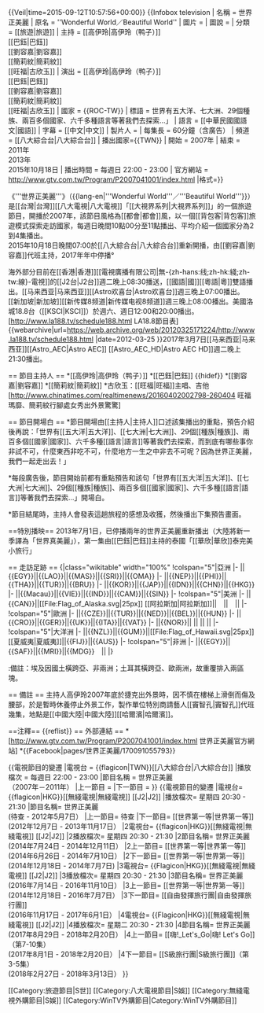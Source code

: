 {{Veil|time=2015-09-12T10:57:56+00:00}}
{{Infobox television
| 名稱 = 世界正美麗
| 原名 = ''Wonderful World<!--Star Hub-->／Beautiful World''<!--Astro-->
| 圖片 = 
| 圖說 = 
| 分類 = [[旅遊|旅遊]]
| 主持 = [[高伊玲|高伊玲（鸭子）]]<br />[[巴鈺|巴鈺]]<br />[[劉容嘉|劉容嘉]]<br />[[簡莉紋|簡莉紋]]<br />[[旺福|古欣玉]]
| 演出 = [[高伊玲|高伊玲（鸭子）]]<br />[[巴鈺|巴鈺]]<br />[[劉容嘉|劉容嘉]]<br />[[簡莉紋|簡莉紋]]<br />[[旺福|古欣玉]]
| 國家 = {{ROC-TW}}
| 標語 = 世界有五大洋、七大洲、29個種族、兩百多個國家、六千多種語言等著我們去探索…」
| 語言 = [[中華民國國語文|國語]]
| 字幕 = [[中文|中文]]
| 製片人 = 
| 每集長 = 60分鐘（含廣告）
| 頻道 = [[八大綜合台|八大綜合台]]
| 播出國家={{TWN}}
| 開始 = 2007年
| 結束 = 2011年<br>2013年<br>2015年10月18日
| 播出時間 = 每週日 22:00 - 23:00
| 官方網站 = http://www.gtv.com.tw/Program/P2007041001/index.html
|格式=}}

《'''世界正美麗'''》（{{lang-en|'''Wonderful World'''<!--Star Hub-->／'''Beautiful World<!--Astro-->'''}}）是[[台灣|台灣]][[八大電視|八大電視]]「[[大視界系列|大視界系列]]」的一個旅遊節目，開播於2007年，該節目風格為[[都會|都會]]風，以一個[[背包客|背包客]]旅遊模式探索走訪國家，每週日晚間10點00分至11點播出、平均介紹一個國家分為2到4集播出。<br />2015年10月18日晚間07:00於[[八大綜合台|八大綜合台]]重新開播，由[[劉容嘉|劉容嘉]]代班主持，2017年年中停播°

海外部分目前在[[香港|香港]][[電視廣播有限公司|無-{zh-hans:线;zh-hk:綫;zh-tw:線}-電視]]的[[J2台|J2台]]週二晚上08:30播送，[[國語|國]][[粵語|粵]]雙語播出。[[马来西亚|马来西亚]][[Astro欢喜台|Astro欢喜台]]週三晚上07:00播出。[[新加坡|新加坡]][[新传媒8频道|新传媒电视8频道]]週三晚上08:00播出。美國洛城18.8台（[[KSCI|KSCI]]）於週六、週日12:00和20:00播出。<ref>[http://www.la188.tv/schedule188.html LA18.8節目表] {{webarchive|url=https://web.archive.org/web/20120325171224/http://www.la188.tv/schedule188.html |date=2012-03-25 }}</ref>2017年3月7日[[马来西亚|马来西亚]][[Astro_AEC|Astro AEC]] [[Astro_AEC_HD|Astro AEC HD]]週二晚上21:30播出。

== 節目主持人 ==
*[[高伊玲|高伊玲（鸭子）]]
*[[巴鈺|巴鈺]]
{{hidef}}
*[[劉容嘉|劉容嘉]]
*[[簡莉紋|簡莉紋]]
*古欣玉：[[旺福|旺福]]主唱、吉他<ref>[http://www.chinatimes.com/realtimenews/20160402002798-260404 旺福瑪靡、簡莉紋行腳處女秀出外景驚驚]</ref>

== 節目開場白 ==
*節目開場由[[主持人|主持人]]口述該集播出的重點，預告介紹後再說：「世界有[[五大洋|五大洋]]、[[七大洲|七大洲]]、29個[[種族|種族]]、兩百多個[[國家|國家]]、六千多種[[語言|語言]]等著我們去探索，而到底有哪些事你非試不可，什麼東西非吃不可，什麼地方一生之中非去不可呢？因為世界正美麗，我們一起走出去！」

*每段廣告後，節目開始前都有重點預告和該句「世界有[[五大洋|五大洋]]、[[七大洲|七大洲]]、29個[[種族|種族]]、兩百多個[[國家|國家]]、六千多種[[語言|語言]]等著我們去探索…」開場白。

*節目結尾時，主持人會發表這趟旅程的感想及收獲，然後播出下集預告畫面。

==特別播映==
2013年7月1日，已停播兩年的世界正美麗重新播出（大陸將新一季譯為「世界真美麗」），第一集由[[巴鈺|巴鈺]]主持的泰國「[[華欣|華欣]]泰完美小旅行」

== 走訪足跡 ==
{|class="wikitable" width="100%"
!colspan="5"|亞洲
|-
||{{EGY}}||{{LAO}}||{{MAS}}||{{SRI}}||{{OMA}} 
|-
||{{NEP}}||{{PHI}}||{{THA}}||{{TUR}}||{{BRU}}
|-
||{{KOR}}||{{JAP}}||{{IDN}}||{{CHN}}||{{HKG}}
|-
||{{Macau}}||{{VIE}}||{{IND}}||{{CAM}}||{{SIN}}
|-
!colspan="5"|美洲
|-
||{{CAN}}||[[File:Flag_of_Alaska.svg|25px]] [[阿拉斯加|阿拉斯加]]||　||　|| 
|-
!colspan="5"|歐洲
|-
||{{CZE}}||{{TUR}}||{{NED}}||{{BEL}}||{{HUN}}
|-
||{{CRO}}||{{GER}}||{{UK}}||{{ITA}}||{{VAT}}
|-
||{{NOR}}|| || || ||
|-
!colspan="5"|大洋洲
|-
||{{NZL}}||{{GUM}}||[[File:Flag_of_Hawaii.svg|25px]] [[夏威夷|夏威夷]]||{{FIJ}}||{{AUS}}
|-
!colspan="5"|非洲
|-
||{{EGY}}||{{SAF}}||{{MRI}}||{{MDG}}　|| 
|}

:備註：埃及因國土橫跨亞、非兩洲；土耳其橫跨亞、歐兩洲，故重覆排入兩區塊。

== 備註 ==
主持人高伊玲2007年底於捷克出外景時，因不慎在樓梯上滑倒而傷及腰部，於是暫時休養停止外景工作，製作單位特別商請藝人[[竇智孔|竇智孔]]代班幾集，地點是[[中國大陸|中國大陸]][[哈爾濱|哈爾濱]]。

==注釋==
{{reflist}}
== 外部連結 ==
*[http://www.gtv.com.tw/Program/P2007041001/index.html 世界正美麗官方網站]
*{{Facebook|pages/世界正美麗/170091055793}}

{{電視節目的變遷
|電視台   = {{flagicon|TWN}}[[八大綜合台|八大綜合台]] 
|播放檔次 = 每週日 22:00 - 23:00 
|節目名稱 = 世界正美麗<br/>（2007年－2011年）
|上一節目 = 
|下一節目 =
}}
{{電視節目的變遷
|電視台= {{flagicon|HKG}}[[無綫電視|無綫電視]] [[J2|J2]]
|播放檔次= 星期四 20:30 - 21:30
|節目名稱= 世界正美麗<br/>(待查 - 2012年5月7日）
|上一節目= 待查
|下一節目= [[世界第一等|世界第一等]]<br/>(2012年12月7日 - 2013年11月17日）
|2電視台= {{flagicon|HKG}}[[無綫電視|無綫電視]] [[J2|J2]]
|2播放檔次= 星期四 20:30 - 21:30
|2節目名稱= 世界正美麗<br/>(2014年7月24日 - 2014年12月11日）
|2上一節目= [[世界第一等|世界第一等]]<br/>(2014年6月26日 - 2014年7月10日）
|2下一節目= [[世界第一等|世界第一等]]<br/>(2014年12月18日 - 2014年7月7日)
|3電視台= {{Flagicon|HKG}}[[無綫電視|無綫電視]] [[J2|J2]]
|3播放檔次= 星期四 20:30 - 21:30
|3節目名稱= 世界正美麗<br/>(2016年7月14日 - 2016年11月10日）
|3上一節目= [[世界第一等|世界第一等]]<br/>(2014年12月18日 - 2016年7月7日）
|3下一節目= [[自由發揮旅行團|自由發揮旅行團]]<br/>(2016年11月17日 - 2017年6月1日）
|4電視台= {{Flagicon|HKG}}[[無綫電視|無綫電視]] [[J2|J2]]
|4播放檔次= 星期二 20:30 - 21:30
|4節目名稱= 世界正美麗<br/>(2017年8月29日 - 2018年2月20日）
|4上一節目= [[嗨!_Let's_Go|嗨! Let's Go]]（第7-10集）<br/>(2017年8月1日 - 2018年2月20日）
|4下一節目= [[S級旅行團|S級旅行團]]（第3-5集）<br/>(2018年2月27日 - 2018年3月13日）
}}


[[Category:旅遊節目|S世]]
[[Category:八大電視節目|S娛]]
[[Category:無綫電視外購節目|S娛]]
[[Category:WinTV外購節目|Category:WinTV外購節目]]